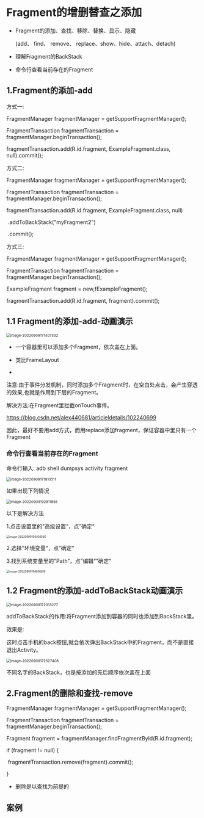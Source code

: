 # Fragment的增删替查之添加

- Fragment的添加、查找、移除、替换、显示、隐藏

  (add、 find、 remove、 replace、show、hide、attach、detach)

- 理解Fragment的BackStack

- 命令行查看当前存在的Fragment

## 1.Fragment的添加-add

方式一:

FragmentManager fragmentManager = getSupportFragmentManager();

FragmentTransaction fragmentTransaction = fragmentManager.beginTransaction();

fragmentTransaction.add(R.id.fragment, ExampleFragment.class, null).commit();

方式二:

FragmentManager fragmentManager = getSupportFragmentManager();

FragmentTransaction fragmentTransaction = fragmentManager.beginTransaction();

fragmentTransaction.add(R.id.fragment, ExampleFragment.class, null)

​	.addToBackStack("myFragment2")

​	.commit();

方式三:

FragmentManager fragmentManager = getSupportFragmentManager();

FragmentTransaction fragmentTransaction = fragmentManager.beginTransaction();

ExampleFragment fragment = new,fExampleFragment();

fragmentTransaction.add(R.id.fragment, fragment).commit();



## 1.1 Fragment的添加-add-动画演示

<img src="C:\Users\Lenovo\AppData\Roaming\Typora\typora-user-images\image-20220909171407332.png" alt="image-20220909171407332" style="zoom: 67%;" />

- 一个容器里可以添加多个Fragment，依次盖在上面。

- 类比FrameLayout
- 

注意:由于事件分发机制，同时添加多个Fragment时，在空白处点击，会产生穿透的效果,也就是作用到下层的Fragment。

解决方法:在Fragment里拦截onTouch事件。

https://blog.csdn.net/alex440681/articleldetails/102240699



因此，最好不要用add方式，而用replace添加fragment，保证容器中里只有一个Fragment

### 命令行查看当前存在的Fragment

命令行输入: adb shell dumpsys activity fragment

<img src="C:\Users\Lenovo\AppData\Roaming\Typora\typora-user-images\image-20220909171810511.png" alt="image-20220909171810511" style="zoom:67%;" />

如果出现下列情况

<img src="C:\Users\Lenovo\AppData\Roaming\Typora\typora-user-images\image-20220909192811856.png" alt="image-20220909192811856" style="zoom:67%;" />

以下是解决方法

1.点击设置里的”高级设置“，点”确定“

<img src="C:\Users\Lenovo\AppData\Roaming\Typora\typora-user-images\image-20220909194409280.png" alt="image-20220909194409280" style="zoom: 50%;" />

2.选择”环境变量“，点”确定“

3.找到系统变量里的”Path“，点”编辑“”确定“

<img src="C:\Users\Lenovo\AppData\Roaming\Typora\typora-user-images\image-20220909194606819.png" alt="image-20220909194606819" style="zoom: 50%;" />



## 1.2 Fragment的添加-addToBackStack动画演示

<img src="C:\Users\Lenovo\AppData\Roaming\Typora\typora-user-images\image-20220909172313277.png" alt="image-20220909172313277" style="zoom:67%;" />

addToBackStack的作用:将Fragment添加到容器的同时也添加到BackStack里。

效果是:

这时点击手机的back按钮,就会依次弹出BackStack中的Fragment，而不是直接退出Activity。

<img src="C:\Users\Lenovo\AppData\Roaming\Typora\typora-user-images\image-20220909172527408.png" alt="image-20220909172527408" style="zoom:67%;" />

不同名字的BackStack，也是按添加的先后顺序依次盖在上面

## 2.Fragment的删除和查找-remove

FragmentManager fragmentManager = getSupportFragmentManager();

FragmentTransaction fragmentTransaction = fragmentManager.beginTransaction();

Fragment fragment = fragmentManager.findFragmentByld(R.id.fragment);

if (fragment != null) {

​	fragmentTransaction.remove(fragment).commit();

}

- 删除是以查找为前提的













## 案例

















































